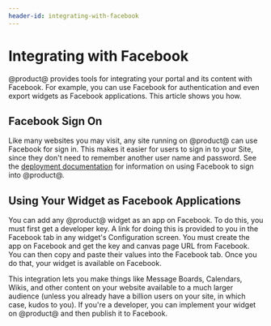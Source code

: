 ```yaml
---
header-id: integrating-with-facebook
---
```


# Integrating with Facebook

@product@ provides tools for integrating your portal and its content with 
Facebook. For example, you can use Facebook for authentication and even export 
widgets as Facebook applications. This article shows you how. 

## Facebook Sign On

Like many websites you may visit, any site running on @product@ can use
Facebook for sign in. This makes it easier for users to sign in to your 
Site, since they don't need to remember another user name and password. See the
[deployment documentation](/docs/7-1/deploy/-/knowledge_base/d/facebook-connect-single-sign-on-authentication) 
for information on using Facebook to sign into @product@. 

## Using Your Widget as Facebook Applications

You can add any @product@ widget as an app on Facebook. To do this, you must 
first get a developer key. A link for doing this is provided to you in the 
Facebook tab in any widget's Configuration screen. You must create the app on 
Facebook and get the key and canvas page URL from Facebook. You can then copy 
and paste their values into the Facebook tab. Once you do that, your widget is 
available on Facebook. 

This integration lets you make things like Message Boards, Calendars, Wikis, and 
other content on your website available to a much larger audience (unless you 
already have a billion users on your site, in which case, kudos to you). If 
you're a developer, you can implement your widget on @product@ and then publish 
it to Facebook. 

